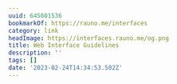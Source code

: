 ```yaml
---
uuid: 645601536
bookmarkOf: https://rauno.me/interfaces
category: link
headImage: https://interfaces.rauno.me/og.png
title: Web Interface Guidelines
description: ''
tags: []
date: '2023-02-24T14:34:53.502Z'
---
```



